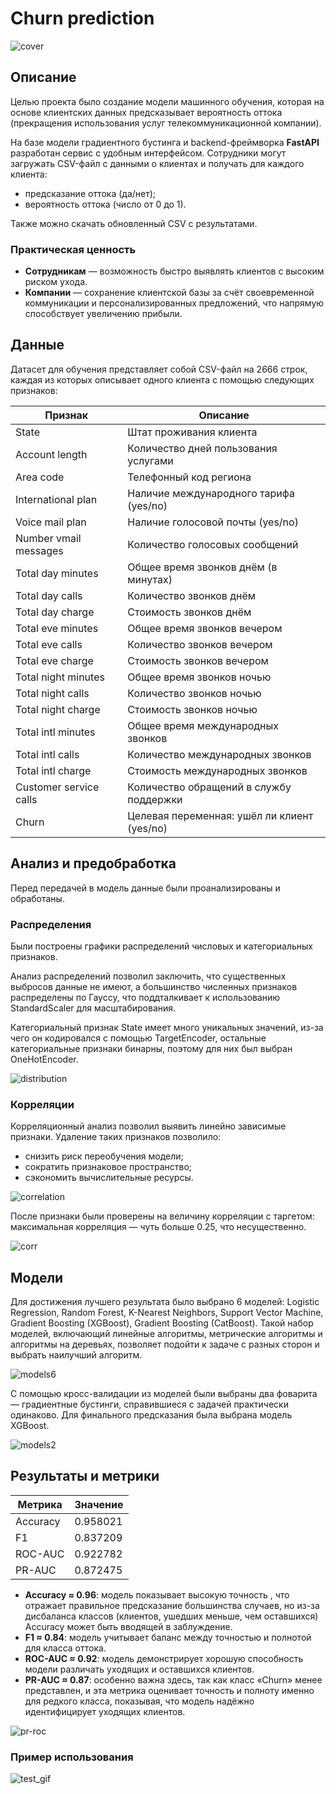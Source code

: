 # Churn prediction

![cover](assets/cover.jpg)

## Описание

Целью проекта было создание модели машинного обучения, которая на основе клиентских данных предсказывает вероятность оттока (прекращения использования услуг телекоммуникационной компании).  

На базе модели градиентного бустинга и backend-фреймворка **FastAPI** разработан сервис с удобным интерфейсом. Сотрудники могут загружать CSV-файл с данными о клиентах и получать для каждого клиента:

* предсказание оттока (да/нет);
* вероятность оттока (число от 0 до 1).

Также можно скачать обновленный CSV с результатами.

### Практическая ценность
- **Сотрудникам** — возможность быстро выявлять клиентов с высоким риском ухода.  
- **Компании** — сохранение клиентской базы за счёт своевременной коммуникации и персонализированных предложений, что напрямую способствует увеличению прибыли.
  
## Данные

Датасет для обучения представляет собой CSV-файл на 2666 строк, каждая из которых описывает одного клиента с помощью следующих признаков:

| Признак                   | Описание                                                      |
|----------------------------|---------------------------------------------------------------|
| State                      | Штат проживания клиента                                        |
| Account length             | Количество дней пользования услугами                           |
| Area code                  | Телефонный код региона                                         |
| International plan         | Наличие международного тарифа (yes/no)                         |
| Voice mail plan            | Наличие голосовой почты (yes/no)                               |
| Number vmail messages      | Количество голосовых сообщений                                  |
| Total day minutes          | Общее время звонков днём (в минутах)                           |
| Total day calls            | Количество звонков днём                                        |
| Total day charge           | Стоимость звонков днём                                         |
| Total eve minutes          | Общее время звонков вечером                                    |
| Total eve calls            | Количество звонков вечером                                     |
| Total eve charge           | Стоимость звонков вечером                                      |
| Total night minutes        | Общее время звонков ночью                                      |
| Total night calls          | Количество звонков ночью                                       |
| Total night charge         | Стоимость звонков ночью                                        |
| Total intl minutes         | Общее время международных звонков                               |
| Total intl calls           | Количество международных звонков                                 |
| Total intl charge          | Стоимость международных звонков                                  |
| Customer service calls     | Количество обращений в службу поддержки                         |
| Churn                      | Целевая переменная: ушёл ли клиент (yes/no)                     |

## Анализ и предобработка

Перед передачей в модель данные были проанализированы и обработаны.

### Распределения

Были построены графики распределений числовых и категориальных признаков. 

Анализ распределений позволил заключить, что существенных выбросов данные не имеют, а большинство численных признаков распределены по Гауссу, что поддталкивает к использованию StandardScaler для масштабирования. 

Категориальный признак State имеет много уникальных значений, из-за чего он кодировался с помощью TargetEncoder, остальные категориальные признаки бинарны, поэтому для них был выбран OneHotEncoder.

![distribution](assets/distribution.jpg)

### Корреляции

Корреляционный анализ позволил выявить линейно зависимые признаки. Удаление таких признаков позволило:
- снизить риск переобучения модели;
- сократить признаковое пространство;
- сэкономить вычислительные ресурсы.

![correlation](assets/correlation.jpg)

После признаки были проверены на величину корреляции с таргетом: максимальная корреляция — чуть больше 0.25, что несущественно.

![corr](assets/corr.jpg)

## Модели

Для достижения лучшего результата было выбрано 6 моделей: Logistic Regression, Random Forest, K-Nearest Neighbors, Support Vector Machine, Gradient Boosting (XGBoost), Gradient Boosting (CatBoost). Такой набор моделей, включающий линейные алгоритмы, метрические алгоритмы и алгоритмы на деревьях, позволяет подойти к задаче с разных сторон и выбрать наилучший алгоритм.

![models6](assets/models6.jpg)

С помощью кросс-валидации из моделей были выбраны два фоварита — градиентные бустинги, справившиеся с задачей практически одинаково. Для финального предсказания была выбрана модель XGBoost.

![models2](assets/models2.jpg)

## Результаты и метрики

| Метрика   | Значение    |
|----------|----------|
| Accuracy | 0.958021 |
| F1       | 0.837209 |
| ROC-AUC  | 0.922782 |
| PR-AUC   | 0.872475 |

- **Accuracy ≈ 0.96**: модель показывает высокую точность , что отражает правильное предсказание большинства случаев, но из-за дисбаланса классов (клиентов, ушедших меньше, чем оставшихся) Accuracy может быть вводящей в заблуждение.
- **F1 ≈ 0.84**: модель учитывает баланс между точностью и полнотой для класса оттока.
- **ROC-AUC ≈ 0.92**: модель демонстрирует хорошую способность модели различать уходящих и оставшихся клиентов.
- **PR-AUC ≈ 0.87**: особенно важна здесь, так как класс «Churn» менее представлен, и эта метрика оценивает точность и полноту именно для редкого класса, показывая, что модель надёжно идентифицирует уходящих клиентов.

![pr-roc](assets/pr-roc.jpg)

### Пример использования
![test_gif](assets/test_gif.gif)
